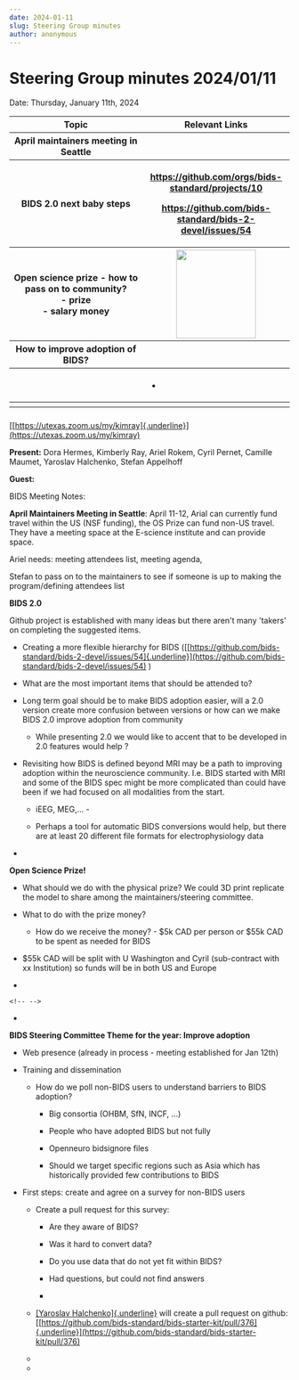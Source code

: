 ```yaml
---
date: 2024-01-11
slug: Steering Group minutes
author: anonymous
---
```


# Steering Group minutes 2024/01/11

Date: Thursday, January 11th, 2024

<!--more-->


<table>
 <colgroup>
  <col style="width: 47%"/>
  <col style="width: 52%"/>
 </colgroup>
 <thead>
  <tr class="header">
   <th>
    <strong>
     Topic
    </strong>
   </th>
   <th>
    <strong>
     Relevant Links
    </strong>
   </th>
  </tr>
  <tr class="odd">
   <th>
    April maintainers meeting in Seattle
   </th>
   <th>
   </th>
  </tr>
  <tr class="header">
   <th>
    BIDS 2.0 next baby steps
   </th>
   <th>
    <p>
     <strong>
      <a href="https://github.com/orgs/bids-standard/projects/10">
       <u>
        https://github.com/orgs/bids-standard/projects/10
       </u>
      </a>
     </strong>
    </p>
    <p>
     <strong>
      <a href="https://github.com/bids-standard/bids-2-devel/issues/54">
       <u>
        https://github.com/bids-standard/bids-2-devel/issues/54
       </u>
      </a>
     </strong>
    </p>
   </th>
  </tr>
  <tr class="odd">
   <th>
    Open science prize - how to pass on to community?
    <br/>
    - prize
    <br/>
    - salary money
   </th>
   <th>
    <img src="media/image1.png" style="width:1.49479in;height:1.65117in"/>
   </th>
  </tr>
  <tr class="header">
   <th>
    How to improve adoption of BIDS?
   </th>
   <th>
   </th>
  </tr>
  <tr class="odd">
   <th>
   </th>
   <th>
    <ul>
     <li>
     </li>
    </ul>
   </th>
  </tr>
  <tr class="header">
   <th>
   </th>
   <th>
   </th>
  </tr>
  <tr class="odd">
   <th>
   </th>
   <th>
   </th>
  </tr>
 </thead>
 <tbody>
 </tbody>
</table>



[[https://utexas.zoom.us/my/kimray]{.underline}](https://utexas.zoom.us/my/kimray)

**Present:** Dora Hermes, Kimberly Ray, Ariel Rokem, Cyril Pernet,
Camille Maumet, Yaroslav Halchenko, Stefan Appelhoff

**Guest:**


BIDS Meeting Notes:

**April Maintainers Meeting in Seattle**: April 11-12, Arial can
currently fund travel within the US (NSF funding), the OS Prize can fund
non-US travel. They have a meeting space at the E-science institute and
can provide space.

Ariel needs: meeting attendees list, meeting agenda,

Stefan to pass on to the maintainers to see if someone is up to making
the program/defining attendees list

**BIDS 2.0**

Github project is established with many ideas but there aren\'t many
\'takers' on completing the suggested items.

-   Creating a more flexible hierarchy for BIDS
    ([[https://github.com/bids-standard/bids-2-devel/issues/54]{.underline}](https://github.com/bids-standard/bids-2-devel/issues/54)
    )

-   What are the most important items that should be attended to?

-   Long term goal should be to make BIDS adoption easier, will a 2.0
    version create more confusion between versions or how can we make
    BIDS 2.0 improve adoption from community

    -   While presenting 2.0 we would like to accent that to be
        developed in 2.0 features would help ?

-   Revisiting how BIDS is defined beyond MRI may be a path to improving
    adoption within the neuroscience community. I.e. BIDS started with
    MRI and some of the BIDS spec might be more complicated than could
    have been if we had focused on all modalities from the start.

    -   iEEG, MEG,\... -

    -   Perhaps a tool for automatic BIDS conversions would help, but
        there are at least 20 different file formats for
        electrophysiology data

-   

**Open Science Prize!**

-   What should we do with the physical prize? We could 3D print
    replicate the model to share among the maintainers/steering
    committee.

-   What to do with the prize money?

    -   How do we receive the money? - \$5k CAD per person or \$55k CAD
        to be spent as needed for BIDS

-   \$55k CAD will be split with U Washington and Cyril (sub-contract
    with xx Institution) so funds will be in both US and Europe

-   

```{=html}
<!-- -->
```
-   

**BIDS Steering Committee Theme for the year: Improve adoption**

-   Web presence (already in process - meeting established for Jan 12th)

-   Training and dissemination

    -   How do we poll non-BIDS users to understand barriers to BIDS
        adoption?

        -   Big consortia (OHBM, SfN, INCF, \...)

        -   People who have adopted BIDS but not fully

        -   Openneuro bidsignore files

        -   Should we target specific regions such as Asia which has
            historically provided few contributions to BIDS

-   First steps: create and agree on a survey for non-BIDS users

    -   Create a pull request for this survey:

        -   Are they aware of BIDS?

        -   Was it hard to convert data?

        -   Do you use data that do not yet fit within BIDS?

        -   Had questions, but could not find answers

        -   

    -   [[Yaroslav Halchenko]{.underline}](mailto:yarikoptic@gmail.com)
        will create a pull request on github:
        [[https://github.com/bids-standard/bids-starter-kit/pull/376]{.underline}](https://github.com/bids-standard/bids-starter-kit/pull/376)

    -   

    -   
